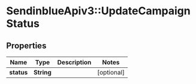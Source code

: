 # SendinblueApiv3::UpdateCampaignStatus

## Properties
Name | Type | Description | Notes
------------ | ------------- | ------------- | -------------
**status** | **String** |  | [optional] 


